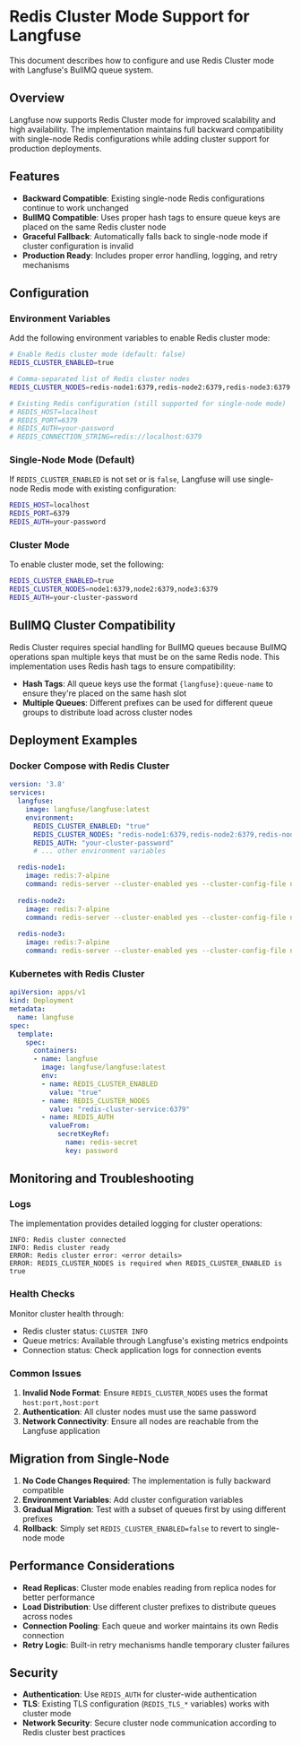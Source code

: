 # Redis Cluster Mode Support for Langfuse

This document describes how to configure and use Redis Cluster mode with Langfuse's BullMQ queue system.

## Overview

Langfuse now supports Redis Cluster mode for improved scalability and high availability.
The implementation maintains full backward compatibility with single-node Redis configurations while adding cluster support for production deployments.

## Features

- **Backward Compatible**: Existing single-node Redis configurations continue to work unchanged
- **BullMQ Compatible**: Uses proper hash tags to ensure queue keys are placed on the same Redis cluster node
- **Graceful Fallback**: Automatically falls back to single-node mode if cluster configuration is invalid
- **Production Ready**: Includes proper error handling, logging, and retry mechanisms

## Configuration

### Environment Variables

Add the following environment variables to enable Redis cluster mode:

```bash
# Enable Redis cluster mode (default: false)
REDIS_CLUSTER_ENABLED=true

# Comma-separated list of Redis cluster nodes
REDIS_CLUSTER_NODES=redis-node1:6379,redis-node2:6379,redis-node3:6379

# Existing Redis configuration (still supported for single-node mode)
# REDIS_HOST=localhost
# REDIS_PORT=6379
# REDIS_AUTH=your-password
# REDIS_CONNECTION_STRING=redis://localhost:6379
```

### Single-Node Mode (Default)

If `REDIS_CLUSTER_ENABLED` is not set or is `false`, Langfuse will use single-node Redis mode with existing configuration:

```bash
REDIS_HOST=localhost
REDIS_PORT=6379
REDIS_AUTH=your-password
```

### Cluster Mode

To enable cluster mode, set the following:

```bash
REDIS_CLUSTER_ENABLED=true
REDIS_CLUSTER_NODES=node1:6379,node2:6379,node3:6379
REDIS_AUTH=your-cluster-password
```

## BullMQ Cluster Compatibility

Redis Cluster requires special handling for BullMQ queues because BullMQ operations span multiple keys that must be on the same Redis node. This implementation uses Redis hash tags to ensure compatibility:

- **Hash Tags**: All queue keys use the format `{langfuse}:queue-name` to ensure they're placed on the same hash slot
- **Multiple Queues**: Different prefixes can be used for different queue groups to distribute load across cluster nodes

## Deployment Examples

### Docker Compose with Redis Cluster

```yaml
version: '3.8'
services:
  langfuse:
    image: langfuse/langfuse:latest
    environment:
      REDIS_CLUSTER_ENABLED: "true"
      REDIS_CLUSTER_NODES: "redis-node1:6379,redis-node2:6379,redis-node3:6379"
      REDIS_AUTH: "your-cluster-password"
      # ... other environment variables

  redis-node1:
    image: redis:7-alpine
    command: redis-server --cluster-enabled yes --cluster-config-file nodes.conf --cluster-node-timeout 5000 --appendonly yes --requirepass your-cluster-password
    
  redis-node2:
    image: redis:7-alpine
    command: redis-server --cluster-enabled yes --cluster-config-file nodes.conf --cluster-node-timeout 5000 --appendonly yes --requirepass your-cluster-password
    
  redis-node3:
    image: redis:7-alpine
    command: redis-server --cluster-enabled yes --cluster-config-file nodes.conf --cluster-node-timeout 5000 --appendonly yes --requirepass your-cluster-password
```

### Kubernetes with Redis Cluster

```yaml
apiVersion: apps/v1
kind: Deployment
metadata:
  name: langfuse
spec:
  template:
    spec:
      containers:
      - name: langfuse
        image: langfuse/langfuse:latest
        env:
        - name: REDIS_CLUSTER_ENABLED
          value: "true"
        - name: REDIS_CLUSTER_NODES
          value: "redis-cluster-service:6379"
        - name: REDIS_AUTH
          valueFrom:
            secretKeyRef:
              name: redis-secret
              key: password
```

## Monitoring and Troubleshooting

### Logs

The implementation provides detailed logging for cluster operations:

```
INFO: Redis cluster connected
INFO: Redis cluster ready
ERROR: Redis cluster error: <error details>
ERROR: REDIS_CLUSTER_NODES is required when REDIS_CLUSTER_ENABLED is true
```

### Health Checks

Monitor cluster health through:
- Redis cluster status: `CLUSTER INFO`
- Queue metrics: Available through Langfuse's existing metrics endpoints
- Connection status: Check application logs for connection events

### Common Issues

1. **Invalid Node Format**: Ensure `REDIS_CLUSTER_NODES` uses the format `host:port,host:port`
2. **Authentication**: All cluster nodes must use the same password
3. **Network Connectivity**: Ensure all nodes are reachable from the Langfuse application

## Migration from Single-Node

1. **No Code Changes Required**: The implementation is fully backward compatible
2. **Environment Variables**: Add cluster configuration variables
3. **Gradual Migration**: Test with a subset of queues first by using different prefixes
4. **Rollback**: Simply set `REDIS_CLUSTER_ENABLED=false` to revert to single-node mode

## Performance Considerations

- **Read Replicas**: Cluster mode enables reading from replica nodes for better performance
- **Load Distribution**: Use different cluster prefixes to distribute queues across nodes
- **Connection Pooling**: Each queue and worker maintains its own Redis connection
- **Retry Logic**: Built-in retry mechanisms handle temporary cluster failures

## Security

- **Authentication**: Use `REDIS_AUTH` for cluster-wide authentication
- **TLS**: Existing TLS configuration (`REDIS_TLS_*` variables) works with cluster mode
- **Network Security**: Secure cluster node communication according to Redis cluster best practices
